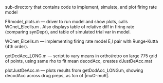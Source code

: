 sub-directory that contains code to implement, simulate, and plot firing rate model

FRmodel_plots.m — driver to run model and show plots, calls WCnet_EIcells.m . Also displays table of relative diff in firing rate (comparing synDepr), and table of simulated trial var in model. 

WCnet_EIcells.m — implementing firing rate model E,I pair with Runge-Kutta (4th order). 

getDcdAcc_LONG.m — script to vary means in ortho/retro on large 775 grid of points, using same rho to fit mean decodAcc, creates dJustDeAcc.mat

plotJustDeAcc.m —  plots results from getDcdAcc_LONG.m, showing decodAcc across drug preps, as fcn of |muO-muR|.  
